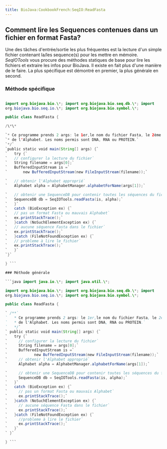 ```yaml
---
title: BioJava:CookbookFrench:SeqIO:ReadFasta
---
```


Comment lire les Sequences contenues dans un fichier en format Fasta?
---------------------------------------------------------------------

Une des tâches d'entrée/sortie les plus fréquentes est la lecture d'un
simple fichier contenant la/les sequence(s) pour les mettre en mémoire.
*SeqIOTools* vous procure des méthodes statiques de base pour lire les
fichiers et extraire les infos pour BioJava. Il existe en fait plus
d'une manière de le faire. La plus spécifique est démontré en premier,
la plus générale en second.

### Méthode spécifique

```java import java.io.\*; import java.util.\*;

import org.biojava.bio.\*; import org.biojava.bio.seq.db.\*; import
org.biojava.bio.seq.io.\*; import org.biojava.bio.symbol.\*;

public class ReadFasta {

/\*\*

`* Ce programme prends 2 args: le 1er,le nom du fichier Fasta, le 2ème est le nom `  
`* de l'Alphabet. Les noms permis sont DNA, RNA ou PROTEIN.`  
`*/`  
`public static void main(String[] args) {`  
`   try {`  
`   // configurer la lecture du fichier`  
`   String filename = args[0];`  
`   BufferedInputStream is =`  
`       new BufferedInputStream(new FileInputStream(filename));`

`   // obtenir l'Alphabet approprié`  
`   Alphabet alpha = AlphabetManager.alphabetForName(args[1]);`

`   // obtenir une SequenceDB pour contenir toutes les séquences du fichier`  
`   SequenceDB db = SeqIOTools.readFasta(is, alpha);`  
`   }`  
`   catch (BioException ex) {`  
`   // pas un format Fasta ou mauvais Alphabet`  
`   ex.printStackTrace();`  
`   }catch (NoSuchElementException ex) {`  
`   // aucune séquence Fasta dans le fichier`  
`   ex.printStackTrace();`  
`   }catch (FileNotFoundException ex) {`  
`   // probleme à lire le fichier`  
`   ex.printStackTrace();`  
`   }`  
`}`

} ```

### Méthode générale

```java import java.io.\*; import java.util.\*;

import org.biojava.bio.\*; import org.biojava.bio.seq.db.\*; import
org.biojava.bio.seq.io.\*; import org.biojava.bio.symbol.\*;

public class ReadFasta {

` /**`  
`   * Ce programme prends 2 args: le 1er,le nom du fichier Fasta, le 2ème est le nom `  
`   * de l"Alphabet. Les noms permis sont DNA, RNA ou PROTEIN.`  
`   */`  
` public static void main(String[] args) {`  
`   try {`  
`     // configurer la lecture du fichier`  
`     String filename = args[0];`  
`     BufferedInputStream is =`  
`            new BufferedInputStream(new FileInputStream(filename));`  
`     // obtenir l'Alphabet approprié`  
`     Alphabet alpha = AlphabetManager.alphabetForName(args[1]);`

`     // obtenir une SequenceDB pour contenir toutes les séquences du fichier`  
`     SequenceDB db = SeqIOTools.readFasta(is, alpha);`  
`   }`  
`   catch (BioException ex) {`  
`     // pas un format Fasta ou mauvais Alphabet`  
`     ex.printStackTrace();`  
`   }catch (NoSuchElementException ex) {`  
`     // aucune séquence Fasta dans le fichier`  
`     ex.printStackTrace();`  
`   }catch (FileNotFoundException ex) {`  
`     //probleme à lire le fichier`  
`     ex.printStackTrace();`  
`   }`  
` }`

} ```
